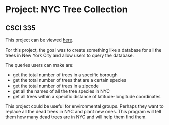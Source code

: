 # Project: NYC Tree Collection
## CSCI 335

This project can be viewed [here](http://www.compsci.hunter.cuny.edu/~sweiss/course_materials/csci335/assignments/project2.pdf).

For this project, the goal was to create something like a database for all the trees in New York City and allow users to query the database. 

The queries users can make are:
- get the total number of trees in a specific borough
- get the total number of trees that are a certain species
- get the total number of trees in a zipcode
- get all the names of all the tree species in NYC
- get all trees within a specific distance of latitude-longitude coordinates

This project could be useful for environmental groups. Perhaps they want to replace all the dead trees in NYC and plant new ones. This program will tell them how many dead trees are in NYC and will help them find them.

